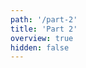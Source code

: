 ```yaml
---
path: '/part-2'
title: 'Part 2'
overview: true
hidden: false
---
```


<pages-in-this-section></pages-in-this-section>

<exercises-in-this-section></exercises-in-this-section>
